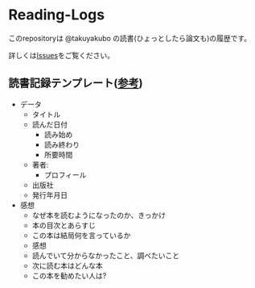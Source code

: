 # Reading-Logs
このrepositoryは @takuyakubo の読書(ひょっとしたら論文も)の履歴です。

詳しくは[Issues](https://github.com/takuyakubo/Reading-Logs/issues)をご覧ください。


## 読書記録テンプレート([参考](https://kotoyumin.com/dokusho-note-template-2651))
- データ
  - タイトル
  - 読んだ日付
    - 読み始め
    - 読み終わり
    - 所要時間
  - 著者:
    - プロフィール
  - 出版社
  - 発行年月日
- 感想
  - なぜ本を読むようになったのか、きっかけ
  - 本の目次とあらすじ
  - この本は結局何を言っているか
  - 感想
  - 読んでいて分からなかったこと、調べたいこと
  - 次に読む本はどんな本
  - この本を勧めたい人は?
